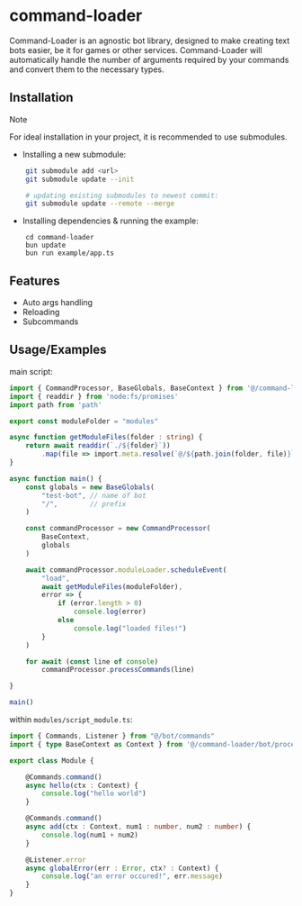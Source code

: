 # command-loader

Command-Loader is an agnostic bot library, designed to make creating text bots easier, be it for games or other services. Command-Loader will automatically handle the number of arguments required by your commands and convert them to the necessary types.


## Installation

> [!NOTE]
> For ideal installation in your project, it is recommended to use submodules.

- Installing a new submodule: 
```bash
    git submodule add <url>
    git submodule update --init

    # updating existing submodules to newest commit:
    git submodule update --remote --merge
```
- Installing dependencies & running the example:
```
    cd command-loader
    bun update
    bun run example/app.ts
```
## Features

- Auto args handling
- Reloading
- Subcommands


## Usage/Examples

main script:
```typescript
import { CommandProcessor, BaseGlobals, BaseContext } from '@/command-loader/bot/process_command'
import { readdir } from 'node:fs/promises'
import path from 'path'

export const moduleFolder = "modules"

async function getModuleFiles(folder : string) {
    return await readdir(`./${folder}`))
        .map(file => import.meta.resolve(`@/${path.join(folder, file)}`)
}

async function main() {
    const globals = new BaseGlobals(
        "test-bot", // name of bot
        "/",        // prefix
    )

    const commandProcessor = new CommandProcessor(
        BaseContext,
        globals
    )

    await commandProcessor.moduleLoader.scheduleEvent(
        "load", 
        await getModuleFiles(moduleFolder), 
        error => {
            if (error.length > 0)
                console.log(error)
            else
                console.log("loaded files!")
        }
    )

    for await (const line of console)
        commandProcessor.processCommands(line)

}

main()
```

within `modules/script_module.ts`:
```typescript
import { Commands, Listener } from "@/bot/commands"
import { type BaseContext as Context } from '@/command-loader/bot/process_command'

export class Module {

    @Commands.command()
    async hello(ctx : Context) {
        console.log("hello world")
    }

    @Commands.command()
    async add(ctx : Context, num1 : number, num2 : number) { 
        console.log(num1 + num2)
    }

    @Listener.error
    async globalError(err : Error, ctx? : Context) { 
        console.log("an error occured!", err.message)
    }
}
```